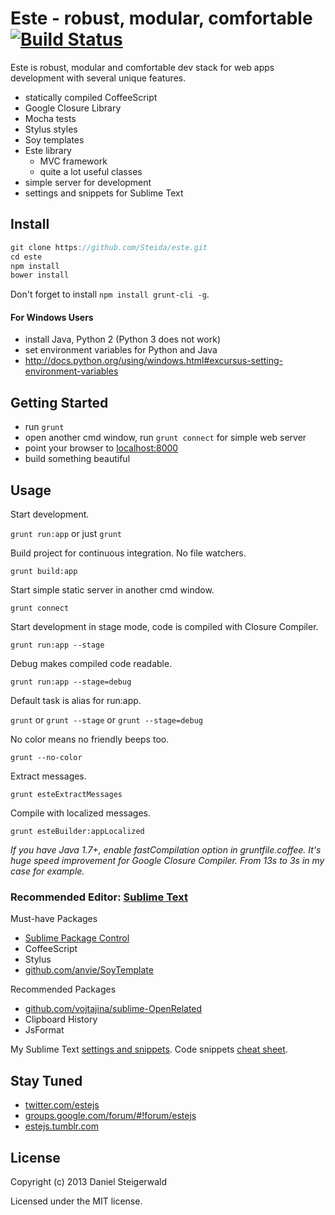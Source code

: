 # Este - robust, modular, comfortable [![Build Status](https://secure.travis-ci.org/Steida/este.png?branch=master)](http://travis-ci.org/Steida/este)

Este is robust, modular and comfortable dev stack for web apps development with several unique features.

  - statically compiled CoffeeScript
  - Google Closure Library
  - Mocha tests
  - Stylus styles
  - Soy templates
  - Este library
    - MVC framework
    - quite a lot useful classes
  - simple server for development
  - settings and snippets for Sublime Text

## Install
  ```javascript
  git clone https://github.com/Steida/este.git
  cd este
  npm install
  bower install
  ```

Don't forget to install ```npm install grunt-cli -g```.

#### For Windows Users
  - install Java, Python 2 (Python 3 does not work)
  - set environment variables for Python and Java
  - http://docs.python.org/using/windows.html#excursus-setting-environment-variables

## Getting Started
  - run ```grunt```
  - open another cmd window, run ```grunt connect``` for simple web server
  - point your browser to [localhost:8000](http://localhost:8000/)
  - build something beautiful

## Usage

Start development.

```grunt run:app``` or just ```grunt```

Build project for continuous integration. No file watchers.

```grunt build:app```

Start simple static server in another cmd window.

```grunt connect```

Start development in stage mode, code is compiled with Closure Compiler.

```grunt run:app --stage```

Debug makes compiled code readable.

```grunt run:app --stage=debug```

Default task is alias for run:app.

```grunt``` or ```grunt --stage``` or ```grunt --stage=debug```

No color means no friendly beeps too.

```grunt --no-color```

Extract messages.

```grunt esteExtractMessages```

Compile with localized messages.

```grunt esteBuilder:appLocalized```

*If you have Java 1.7+, enable fastCompilation option in gruntfile.coffee.
It's huge speed improvement for Google Closure Compiler. From 13s to 3s in
my case for example.*

### Recommended Editor: [Sublime Text](http://www.sublimetext.com)

Must-have Packages

  - [Sublime Package Control](http://wbond.net/sublime_packages/package_control)
  - CoffeeScript
  - Stylus
  - [github.com/anvie/SoyTemplate](https://github.com/anvie/SoyTemplate)

Recommended Packages

  - [github.com/vojtajina/sublime-OpenRelated](https://github.com/vojtajina/sublime-OpenRelated)
  - Clipboard History
  - JsFormat

My Sublime Text [settings and snippets](https://github.com/Steida/Sublimetext-user-settings).
Code snippets [cheat sheet](http://estejs.tumblr.com/post/29363589575/este-js-sublime-text-code-snippets-cheat-sheet).

## Stay Tuned
  - [twitter.com/estejs](https://twitter.com/estejs)
  - [groups.google.com/forum/#!forum/estejs](https://groups.google.com/forum/#!forum/estejs)
  - [estejs.tumblr.com](http://estejs.tumblr.com)

## License
Copyright (c) 2013 Daniel Steigerwald

Licensed under the MIT license.